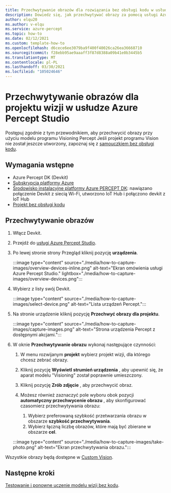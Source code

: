 ```yaml
---
title: Przechwytywanie obrazów dla rozwiązania bez obsługi kodu w usłudze Azure Percept Studio
description: Dowiedz się, jak przechwytywać obrazy za pomocą usługi Azure Percept DK w usłudze Azure Percept Studio na potrzeby rozwiązania bez obsługi kodu
author: elqu20
ms.author: v-elqu
ms.service: azure-percept
ms.topic: how-to
ms.date: 02/12/2021
ms.custom: template-how-to
ms.openlocfilehash: d6cece6ee3079ba9f400f40026ca26ea36668710
ms.sourcegitcommit: f28ebb95ae9aaaff3f87d8388a09b41e0b3445b5
ms.translationtype: MT
ms.contentlocale: pl-PL
ms.lasthandoff: 03/30/2021
ms.locfileid: "105024646"
---
```

# <a name="capture-images-for-a-vision-project-in-azure-percept-studio"></a>Przechwytywanie obrazów dla projektu wizji w usłudze Azure Percept Studio

Postępuj zgodnie z tym przewodnikiem, aby przechwycić obrazy przy użyciu modelu programu Visioning Percept Jeśli projekt programu Vision nie został jeszcze utworzony, zapoznaj się z [samouczkiem bez obsługi kodu](./tutorial-nocode-vision.md).

## <a name="prerequisites"></a>Wymagania wstępne

- Azure Percept DK (Devkit)
- [Subskrypcja platformy Azure](https://azure.microsoft.com/free/)
- [Środowisko instalacyjne platformy Azure PERCEPT DK](./quickstart-percept-dk-set-up.md): nawiązano połączenie Devkit z siecią Wi-Fi, utworzono IoT Hub i połączono devkit z IoT Hub
- [Projekt bez obsługi kodu](./tutorial-nocode-vision.md)

## <a name="capture-images"></a>Przechwytywanie obrazów

1. Włącz Devkit.

1. Przejdź do [usługi Azure Percept Studio](https://go.microsoft.com/fwlink/?linkid=2135819).

1. Po lewej stronie strony Przegląd kliknij pozycję **urządzenia**.

    :::image type="content" source="./media/how-to-capture-images/overview-devices-inline.png" alt-text="Ekran omówienia usługi Azure Percept Studio." lightbox="./media/how-to-capture-images/overview-devices.png":::

1. Wybierz z listy swój Devkit.

    :::image type="content" source="./media/how-to-capture-images/select-device.png" alt-text="Lista urządzeń Percept.":::

1. Na stronie urządzenie kliknij pozycję **Przechwyć obrazy dla projektu**.

    :::image type="content" source="./media/how-to-capture-images/capture-images.png" alt-text="Strona urządzenia Percept z dostępnymi akcjami.":::

1. W oknie **Przechwytywanie obrazu** wykonaj następujące czynności:

    1. W menu rozwijanym **projekt** wybierz projekt wizji, dla którego chcesz zebrać obrazy.

    1. Kliknij pozycję **Wyświetl strumień urządzenia** , aby upewnić się, że aparat modelu "Visioning" został poprawnie umieszczony.

    1. Kliknij pozycję **Zrób zdjęcie** , aby przechwycić obraz.

    1. Możesz również zaznaczyć pole wyboru obok pozycji **automatyczny przechwycenie obrazu** , aby skonfigurować czasomierz przechwytywania obrazu:

        1. Wybierz preferowaną szybkość przetwarzania obrazu w obszarze **szybkość przechwytywania**.
        1. Wybierz łączną liczbę obrazów, które mają być zbierane w obszarze **cel**.

    :::image type="content" source="./media/how-to-capture-images/take-photo.png" alt-text="Ekran przechwytywania obrazu.":::

Wszystkie obrazy będą dostępne w [Custom Vision](https://www.customvision.ai/).

## <a name="next-steps"></a>Następne kroki

[Testowanie i ponowne uczenie modelu wizji bez kodu](../cognitive-services/custom-vision-service/test-your-model.md).